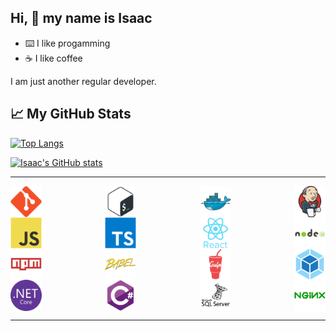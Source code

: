 ## Hi, 👋 my name is Isaac

- ⌨️ I like progamming
- ☕ I like coffee

I am just another regular developer.

## &#x1f4c8; My GitHub Stats

[![Top Langs](https://github-readme-stats.vercel.app/api/top-langs/?username=isaacadams&hide=html,css&theme=radical)](https://github.com/anuraghazra/github-readme-stats)

[![Isaac's GitHub stats](https://github-readme-stats.vercel.app/api?username=isaacadams&theme=radical)](https://github.com/anuraghazra/github-readme-stats)

---

<div style="display: flex; justify-content: space-between;">
  <img alt="GIT" src="https://github.com/devicons/devicon/blob/master/icons/git/git-original.svg" width="50" height="50"/>
  <img alt="BASH" src="https://github.com/devicons/devicon/blob/master/icons/bash/bash-original.svg" width="50" height="50"/>
  <img alt="DOCKER" src="https://github.com/devicons/devicon/blob/master/icons/docker/docker-original.svg" width="50" height="50"/>
  <img alt="JENKINS" src="https://github.com/devicons/devicon/blob/master/icons/jenkins/jenkins-original.svg" width="50" height="50"/>  
</div>

<div style="display: flex; justify-content: space-between;">
  <img src="https://github.com/devicons/devicon/blob/master/icons/javascript/javascript-original.svg" alt="JavaScript Logo" width="50" height="50"/> 
  <img alt="TS" src="https://github.com/devicons/devicon/blob/master/icons/typescript/typescript-original.svg" width="50" height="50"/>
  <img alt="REACT" src="https://github.com/devicons/devicon/blob/master/icons/react/react-original-wordmark.svg" width="50" height="50"/>
  <img alt="NODEJS" src="https://github.com/devicons/devicon/blob/master/icons/nodejs/nodejs-original-wordmark.svg" width="50" height="50"/>
</div>

<div style="display: flex; justify-content: space-between;">
  <img alt="NPM" src="https://github.com/devicons/devicon/blob/master/icons/npm/npm-original-wordmark.svg" width="50" height="50"/>
  <img alt="BABEL" src="https://github.com/devicons/devicon/blob/master/icons/babel/babel-original.svg" width="50" height="50"/>
  <img alt="GULP" src="https://github.com/devicons/devicon/blob/master/icons/gulp/gulp-plain.svg" width="50" height="50"/>
  <img alt="WEBPACK" src="https://github.com/devicons/devicon/blob/master/icons/webpack/webpack-original.svg" width="50" height="50"/>
</div>

<div style="display: flex; justify-content: space-between;">
  <img alt="DOTNETCORE" src="https://github.com/devicons/devicon/blob/master/icons/dotnetcore/dotnetcore-original.svg" width="50" height="50"/>
  <img alt="CSHARP" src="https://github.com/devicons/devicon/blob/master/icons/csharp/csharp-original.svg" width="50" height="50"/>
  <img alt="SQL" src="https://github.com/devicons/devicon/blob/master/icons/microsoftsqlserver/microsoftsqlserver-plain-wordmark.svg" width="50" height="50"/>
  <img alt="NGINX" src="https://github.com/devicons/devicon/blob/master/icons/nginx/nginx-original.svg" width="50" height="50"/>
</div>

---

<!--
<img alt="" src="" width="50" height="50"/>

**isaacadams/isaacadams** is a ✨ _special_ ✨ repository because its `README.md` (this file) appears on your GitHub profile.

Some cool things to add: https://catalins.tech/how-to-create-a-kickass-github-profile-page

Here are some ideas to get you started:

- 🔭 I’m currently working on ...
- 🌱 I’m currently learning ...
- 👯 I’m looking to collaborate on ...
- 🤔 I’m looking for help with ...
- 💬 Ask me about ...
- 📫 How to reach me: ...
- 😄 Pronouns: ...
- ⚡ Fun fact: ...
-->
